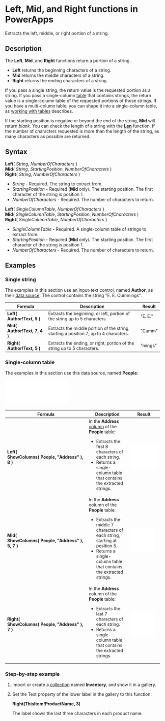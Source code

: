 <properties
	pageTitle="PowerApps: Left, Mid, and Right functions"
	description="Reference information for the Left, Mid, and Right functions in PowerApps, including syntax and examples"
	services=""
	suite="powerapps"
	documentationCenter="na"
	authors="gregli-msft"
	manager="dwrede"
	editor=""
	tags=""/>

<tags
   ms.service="powerapps"
   ms.devlang="na"
   ms.topic="article"
   ms.tgt_pltfrm="na"
   ms.workload="na"
   ms.date="11/07/2015"
   ms.author="gregli"/>

# Left, Mid, and Right functions in PowerApps #

Extracts the left, middle, or right portion of a string.

## Description ##

The **Left**, **Mid**, and **Right** functions return a portion of a string.

- **Left** returns the beginning characters of a string.
- **Mid** returns the middle characters of a string.
- **Right** returns the ending characters of a string.

If you pass a single string, the return value is the requested portion as a string.  If you pass a single-column [table](working-with-tables.md) that contains strings, the return value is a single-column table of the requested portions of those strings. If you have a multi-column table, you can shape it into a single-column table, as [working with tables](working-with-tables.md) describes.

If the starting position is negative or beyond the end of the string, **Mid** will return *blank*.  You can check the length of a string with the **[Len](function-len.md)** function.  If the number of characters requested is more than the length of the string, as many characters as possible are returned.

## Syntax ##

**Left**( *String*, *NumberOfCharacters* )<br>**Mid**( *String*, *StartingPosition*, *NumberOfCharacters* )<br>**Right**( *String*, *NumberOfCharacters* )

- *String* - Required. The string to extract from.
- *StartingPosition* - Required (**Mid** only).  The starting position.  The first character of the string is position 1.
- *NumberOfCharacters* - Required.  The number of characters to return.

**Left**( *SingleColumnTable*, *NumberOfCharacters* )<br>**Mid**( *SingleColumnTable*, *StartingPosition*, *NumberOfCharacters* )<br>**Right**( *SingleColumnTable*, *NumberOfCharacters* )

- *SingleColumnTable* - Required. A single-column table of strings to extract from.
- *StartingPosition* - Required (**Mid** only).  The starting position.  The first character of the string is position 1.
- *NumberOfCharacters* - Required.  The number of characters to return.

## Examples ##

### Single string ###
The examples in this section use an input-text control, named **Author**, as their [data source](working-with-data-sources.md). The control contains the string "E. E. Cummings".

| Formula | Description | Result |
|---------|-------------|--------|
| **Left( Author!Text, 5 )** | Extracts the beginning, or left, portion of the string up to 5 characters. | "E. E." |
| **Mid( Author!Text, 7, 4 )** | Extracts the middle portion of the string, starting a position 7, up to 4 characters. | "Cumm" |
| **Right( Author!Text, 5 )** | Extracts the ending, or right, portion of the string up to 5 characters. | "mings" |

### Single-column table
The examples in this section use this data source, named **People**:

![](media/function-left-mid-right/people-table.png)

| Formula | Description | Result |
|---------|-------------|--------|
| **Left( ShowColumns(&nbsp;People,&nbsp;"Address"&nbsp;), 8 )** |  In the **Address** [column](working-with-tables.md#columns) of the **People** table:<br><ul><li>Extracts the first 8 characters of each string.</li><li>Returns a single-column table that contains the extracted strings.</li> | <style> img { max-width:none; } </style> ![](media/function-left-mid-right/people-table-left.png) |
| **Mid( ShowColumns(&nbsp;People,&nbsp;"Address"&nbsp;), 5, 7 )** | In the **Address** column of the **People** table:<br><ul><li>Extracts the middle 7 characters of each string, starting at position 5.</li><li>Returns a single-column table that contains the extracted strings.</li> | ![](media/function-left-mid-right/people-table-mid.png) |
| **Right( ShowColumns(&nbsp;People,&nbsp;"Address"&nbsp;), 7 )** | In the **Address** column of the **People** table:<br><ul><li>Extracts the last 7 characters of each string.</li><li>Returns a single-column table that contains the extracted strings.</li> | ![](media/function-left-mid-right/people-table-right.png) |

### Step-by-step example ###

1. Import or create a [collection](working-with-data-sources.md#collections) named **Inventory**, and show it in a gallery.

2. Set the Text property of the lower label in the gallery to this function:

	**Right(ThisItem!ProductName, 3)**

	The label shows the last three characters in each product name.


